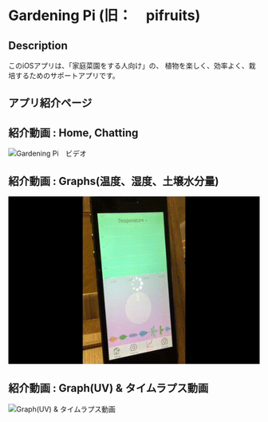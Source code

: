 # Gardening Pi (旧：　pifruits)
## Description
このiOSアプリは、「家庭菜園をする人向け」の、
植物を楽しく、効率よく、栽培するためのサポートアプリです。

## アプリ紹介ページ

## 紹介動画 : Home, Chatting
![Gardening Pi　ビデオ](https://github.com/yumi050/pifruits/blob/master/GardeningPi_1.gif)

## 紹介動画 : Graphs(温度、湿度、土壌水分量)
![Graphs(温度、湿度、土壌水分量)](https://github.com/yumi050/pifruits/blob/master/GardeningPi_2.gif)

## 紹介動画 : Graph(UV) & タイムラプス動画
![Graph(UV) & タイムラプス動画](https://github.com/yumi050/pifruits/blob/master/GardeningPi_3.gif)
